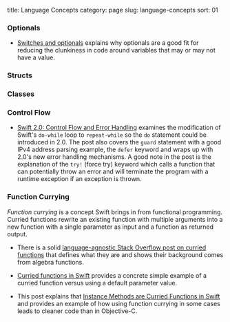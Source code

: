 title: Language Concepts
category: page
slug: language-concepts
sort: 01


### Optionals
* [Switches and optionals](https://thatthinginswift.com/switch-unwrap-shortcut/)  explains why optionals are a good fit for reducing the clunkiness in code
  around variables that may or may not have a value.


### Structs


### Classes


### Control Flow
* [Swift 2.0: Control Flow and Error Handling](http://austinzheng.com/2015/06/08/swift-2-control-flow/)
  examines the modification of Swift's `do-while` loop to `repeat-while` so
  the `do` statement could be introduced in 2.0. The post also covers the
  `guard` statement with a good IPv4 address parsing example, the `defer`
  keyword and wraps up with 2.0's new error handling mechanisms. A good note
  in the post is the explanation of the `try!` (force try) keyword which
  calls a function that can potentially throw an error and will terminate the
  program with a runtime exception if an exception is thrown.


### Function Currying
*Function currying* is a concept Swift brings in from functional programming. 
Curried functions rewrite an existing function with multiple arguments into 
a new function with a single parameter as input and a function as returned
output.

* There is a solid 
  [language-agnostic Stack Overflow post on curried functions](http://stackoverflow.com/questions/36314/what-is-currying)
  that defines what they are and shows their background comes from algebra
  functions.

* [Curried functions in Swift](http://ijoshsmith.com/2014/06/09/curried-functions-in-swift/)
  provides a concrete simple example of a curried function versus using a
  default parameter value.

* This post explains that 
  [Instance Methods are Curried Functions in Swift](http://oleb.net/blog/2014/07/swift-instance-methods-curried-functions/)
  and provides an example of how using function currying in some cases leads
  to cleaner code than in Objective-C.
